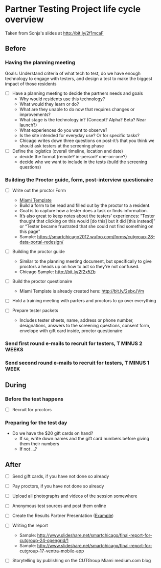 # Partner Testing Project life cycle overview

Taken from Sonja's slides at http://bit.ly/2f1mcaF

## Before

### Having the planning meeting

Goals: Understand criteria of what tech to test, do we have enough technology to engage with testers, and design a test to make the biggest impact of those residents

- [ ] Have a planning meeting to decide the partners needs and goals
  - Why would residents use this technology? 
  - What would they learn or do? 
  - What are they unable to do now that requires changes or improvements?
  - What stage is the technology in? (Concept? Alpha? Beta? Near launch?)
  - What experiences do you want to observe?
  - Is the site intended for everyday use? Or for specific tasks?
  - Chicago writes down three questions on post-it’s that you think we should ask testers at the screening phase
- [ ] Define the logistics (overall timeline, location and date)
  - decide the format (remote? in-person? one-on-one?)
  - decide who we want to include in the tests (build the screening questions)


### Building the Proctor guide, form, post-interview questionaire

- [ ] Write out the proctor Form
   - [Miami Template](http://bit.ly/2eJidAQ)
   - Build a form to be read and filled out by the proctor to a resident. 
   - Goal is to capture how a tester does a task or finds information. 
   - It’s also great to keep notes about the testers' experiences: “Tester thought that clicking on this would [do this] but it did [this instead]” or “Tester became frustrated that she could not find something on this page”
   - Sample: https://smartchicago2012.wufoo.com/forms/cutgroup-28-data-portal-redesign/
   
- [ ] Building the proctor guide
   - Similar to the planning meeting document, but specifically to give proctors a heads up on how to act so they're not confused.
   - Chicago Sample: http://bit.ly/2f2x5Zb
- [ ] Build the proctor questionaire
   - Miami Template is already created here: http://bit.ly/2ebxJVm

- [ ] Hold a training meeting with parters and proctors to go over everything
- [ ] Prepare tester packets
   - Includes tester sheets, name, address or phone number, designations, answers to the screening questions, consent form, envelope with gift card inside, proctor questionaire


### Send first round e-mails to recruit for testers, T MINUS 2 WEEKS

### Send second round e-mails to recruit for testers, T MINUS 1 WEEK

## During

### Before the test happens

 - [ ] Recruit for proctors


### Preparing for the test day 

- Do we have the $20 gift cards on hand?
  - If so, write down names and the gift card numbers before giving them their numbers
  - If not …?

## After

- [ ] Send gift cards, if you have not done so already
- [ ] Pay proctors, if you have not done so already

- [ ] Upload all photographs and videos of the session somewhere
- [ ] Anonymous test sources and post them online
- [ ] Create the Results Partner Presentation ([Example](http://bit.ly/2eJg0p4))
- [ ] Writing the report
  - Sample: http://www.slideshare.net/smartchicago/final-report-for-cutgroup-24-opengrid/1
  - Sample: http://www.slideshare.net/smartchicago/final-report-for-cutgroup-17-ventra-mobile-app
- [ ] Storytelling by publishing on the CUTGroup Miami medium.com blog
